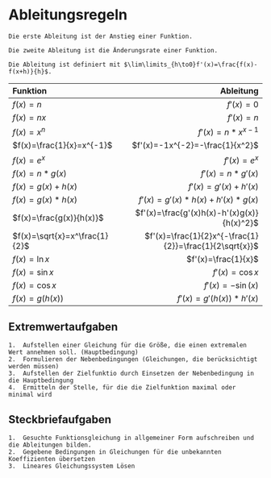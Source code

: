 # Ableitungsregeln
~~~ad-important
Die erste Ableitung ist der Anstieg einer Funktion.

Die zweite Ableitung ist die Änderungsrate einer Funktion. 

Die Ableitung ist definiert mit $\lim\limits_{h\to0}f'(x)=\frac{f(x)-f(x+h)}{h}$.
~~~
|Funktion|Ableitung|
|:-|-:|
|$f(x)=n$|$f'(x)=0$|
|$f(x)=nx$|$f'(x)=n$|
|$f(x)=x^n$|$f'(x)=n*x^{x-1}$|
|$f(x)=\frac{1}{x}=x^{-1}$|$f'(x)=-1x^{-2}=-\frac{1}{x^2}$|
|$f(x)=e^x$|$f'(x)=e^x$|
|$f(x)=n*g(x)$|$f'(x)=n*g'(x)$|
|$f(x)=g(x)+h(x)$|$f'(x)=g'(x)+h'(x)$|
|$f(x)=g(x)*h(x)$|$f'(x)=g'(x)*h(x)+h'(x)*g(x)$|
|$f(x)=\frac{g(x)}{h(x)}$|$f'(x)=\frac{g'(x)h(x)-h'(x)g(x)}{h(x)^2}$|
|$f(x)=\sqrt{x}=x^\frac{1}{2}$|$f'(x)=\frac{1}{2}x^{-\frac{1}{2}}=\frac{1}{2\sqrt{x}}$|
|$f(x)=\ln{x}$|$f'(x)=\frac{1}{x}$|
|$f(x)=\sin{x}$|$f'(x)=\cos{x}$|
|$f(x)=\cos{x}$|$f'(x)=-\sin(x)$|
|$f(x)=g(h(x))$|$f'(x)=g'(h(x))*h'(x)$|
## Extremwertaufgaben
~~~ad-important
1.  Aufstellen einer Gleichung für die Größe, die einen extremalen Wert annehmen soll. (Hauptbedingung)
2.  Formulieren der Nebenbedingungen (Gleichungen, die berücksichtigt werden müssen)
3.  Aufstellen der Zielfunktio durch Einsetzen der Nebenbedingung in die Hauptbedingung
4.  Ermitteln der Stelle, für die die Zielfunktion maximal oder minimal wird
~~~
## Steckbriefaufgaben
~~~ad-important
1.  Gesuchte Funktionsgleichung in allgemeiner Form aufschreiben und die Ableitungen bilden.
2.  Gegebene Bedingungen in Gleichungen für die unbekannten Koeffizienten übersetzen
3.  Lineares Gleichungssystem Lösen
~~~
